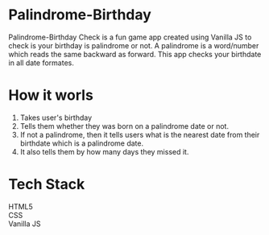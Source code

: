# Palindrome-Birthday
Palindrome-Birthday Check is a fun game app created using Vanilla JS to check is your birthday is palindrome or not. A palindrome is a word/number which reads the same backward as forward. This app checks your birthdate in all date formates.

# How it worls
1. Takes user's birthday
2. Tells them whether they was born on a palindrome date or not.
3. If not a palindrome, then it tells users what is the nearest date from their birthdate which is a palindrome date.
4. It also tells them by how many days they missed it.

# Tech Stack
HTML5\
CSS\
Vanilla JS

